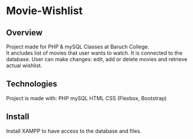 # Movie-Wishlist

## Overview
Project made for PHP & mySQL Classes at Baruch College.
<br/>
It ancludes list of movies that user wants to watch. It is connected to the database. User can make changes: edit, add or delete movies and retrieve actual wishlist.

## Technologies
Project is made with: 
PHP
mySQL
HTML
CSS (Flexbox, Bootstrap)

## Install
Install XAMPP to have access to the database and files.
